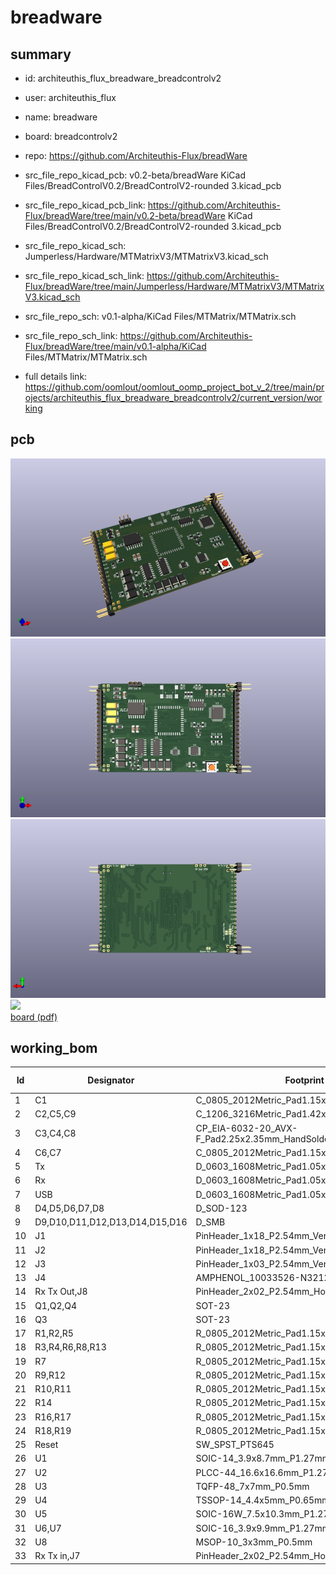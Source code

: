 # breadware
 
## summary 
* id: architeuthis_flux_breadware_breadcontrolv2
* user: architeuthis_flux
* name: breadware
* board: breadcontrolv2
* repo: https://github.com/Architeuthis-Flux/breadWare
* src_file_repo_kicad_pcb: v0.2-beta/breadWare KiCad Files/BreadControlV0.2/BreadControlV2-rounded 3.kicad_pcb
* src_file_repo_kicad_pcb_link: https://github.com/Architeuthis-Flux/breadWare/tree/main/v0.2-beta/breadWare KiCad Files/BreadControlV0.2/BreadControlV2-rounded 3.kicad_pcb
* src_file_repo_kicad_sch: Jumperless/Hardware/MTMatrixV3/MTMatrixV3.kicad_sch
* src_file_repo_kicad_sch_link: https://github.com/Architeuthis-Flux/breadWare/tree/main/Jumperless/Hardware/MTMatrixV3/MTMatrixV3.kicad_sch

* src_file_repo_sch: v0.1-alpha/KiCad Files/MTMatrix/MTMatrix.sch
* src_file_repo_sch_link: https://github.com/Architeuthis-Flux/breadWare/tree/main/v0.1-alpha/KiCad Files/MTMatrix/MTMatrix.sch
* full details link: https://github.com/oomlout/oomlout_oomp_project_bot_v_2/tree/main/projects/architeuthis_flux_breadware_breadcontrolv2/current_version/working  



## pcb  
![](working_3d_600.png) 
![](working_3d_front_600.png)  
![](working_3d_back_600.png)  
![](working_600.png)  
[board (pdf)](working.pdf)  

## working_bom
| Id | Designator | Footprint | Quantity | Designation | Supplier and ref |  | None | 
| --- | --- | --- | --- | --- | --- | --- | --- | 
| 1 | C1 | C_0805_2012Metric_Pad1.15x1.40mm_HandSolder | 1 | 1uF |  |  | [''] | 
| 2 | C2,C5,C9 | C_1206_3216Metric_Pad1.42x1.75mm_HandSolder | 3 | 100uF |  |  | [''] | 
| 3 | C3,C4,C8 | CP_EIA-6032-20_AVX-F_Pad2.25x2.35mm_HandSolder | 3 | 10uF |  |  | [''] | 
| 4 | C6,C7 | C_0805_2012Metric_Pad1.15x1.40mm_HandSolder | 2 | 10uF |  |  | [''] | 
| 5 | Tx | D_0603_1608Metric_Pad1.05x0.95mm_HandSolder | 1 | Rx |  |  | [''] | 
| 6 | Rx | D_0603_1608Metric_Pad1.05x0.95mm_HandSolder | 1 | Tx |  |  | [''] | 
| 7 | USB | D_0603_1608Metric_Pad1.05x0.95mm_HandSolder | 1 | USB |  |  | [''] | 
| 8 | D4,D5,D6,D7,D8 | D_SOD-123 | 5 | 1N4001 |  |  | [''] | 
| 9 | D9,D10,D11,D12,D13,D14,D15,D16 | D_SMB | 8 | D_Schottky_Small |  |  | [''] | 
| 10 | J1 | PinHeader_1x18_P2.54mm_Vertical | 1 | Address_Control_Power |  |  | [''] | 
| 11 | J2 | PinHeader_1x18_P2.54mm_Vertical | 1 | Chip_Select_Measurement |  |  | [''] | 
| 12 | J3 | PinHeader_1x03_P2.54mm_Vertical | 1 | UPDI |  |  | [''] | 
| 13 | J4 | AMPHENOL_10033526-N3212LF | 1 | USB_B_Mini |  |  | [''] | 
| 14 | Rx Tx Out,J8 | PinHeader_2x02_P2.54mm_Horizontal | 2 | Conn_01x04_Male |  |  | [''] | 
| 15 | Q1,Q2,Q4 | SOT-23 | 3 | Q_PNP_BCE |  |  | [''] | 
| 16 | Q3 | SOT-23 | 1 | Q_NMOS_GSD |  |  | [''] | 
| 17 | R1,R2,R5 | R_0805_2012Metric_Pad1.15x1.40mm_HandSolder | 3 | 220R |  |  | [''] | 
| 18 | R3,R4,R6,R8,R13 | R_0805_2012Metric_Pad1.15x1.40mm_HandSolder | 5 | 10K |  |  | [''] | 
| 19 | R7 | R_0805_2012Metric_Pad1.15x1.40mm_HandSolder | 1 | 100R |  |  | [''] | 
| 20 | R9,R12 | R_0805_2012Metric_Pad1.15x1.40mm_HandSolder | 2 | 6.04K |  |  | [''] | 
| 21 | R10,R11 | R_0805_2012Metric_Pad1.15x1.40mm_HandSolder | 2 | 1K |  |  | [''] | 
| 22 | R14 | R_0805_2012Metric_Pad1.15x1.40mm_HandSolder | 1 | 100K |  |  | [''] | 
| 23 | R16,R17 | R_0805_2012Metric_Pad1.15x1.40mm_HandSolder | 2 | 56.2K |  |  | [''] | 
| 24 | R18,R19 | R_0805_2012Metric_Pad1.15x1.40mm_HandSolder | 2 | 14K |  |  | [''] | 
| 25 | Reset | SW_SPST_PTS645 | 1 | SW_Push |  |  | [''] | 
| 26 | U1 | SOIC-14_3.9x8.7mm_P1.27mm | 1 | MCP2221A-I_SL |  |  | [''] | 
| 27 | U2 | PLCC-44_16.6x16.6mm_P1.27mm | 1 | MT8816AP |  |  | [''] | 
| 28 | U3 | TQFP-48_7x7mm_P0.5mm | 1 | ATmega4809-A |  |  | [''] | 
| 29 | U4 | TSSOP-14_4.4x5mm_P0.65mm | 1 | MCP4661-104E_ST |  |  | [''] | 
| 30 | U5 | SOIC-16W_7.5x10.3mm_P1.27mm | 1 | LT1054xSW |  |  | [''] | 
| 31 | U6,U7 | SOIC-16_3.9x9.9mm_P1.27mm | 2 | L272D |  |  | [''] | 
| 32 | U8 | MSOP-10_3x3mm_P0.5mm | 1 | MCP4728 |  |  | [''] | 
| 33 | Rx Tx in,J7 | PinHeader_2x02_P2.54mm_Horizontal | 2 | Conn_01x04_Female |  |  | [''] | 




